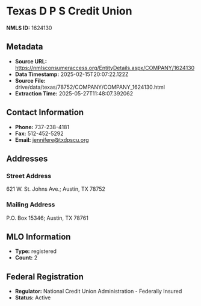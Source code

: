 # Texas D P S Credit Union

**NMLS ID:** 1624130

## Metadata
- **Source URL:** https://nmlsconsumeraccess.org/EntityDetails.aspx/COMPANY/1624130
- **Data Timestamp:** 2025-02-15T20:07:22.122Z
- **Source File:** drive/data/texas/78752/COMPANY/COMPANY_1624130.html
- **Extraction Time:** 2025-05-27T11:48:07.392062

## Contact Information
- **Phone:** 737-238-4181
- **Fax:** 512-452-5292
- **Email:** jennifere@txdpscu.org

## Addresses
### Street Address
621 W. St. Johns Ave.; Austin, TX 78752

### Mailing Address
P.O. Box 15346; Austin, TX 78761

## MLO Information
- **Type:** registered
- **Count:** 2

## Federal Registration
- **Regulator:** National Credit Union Administration - Federally Insured
- **Status:** Active
